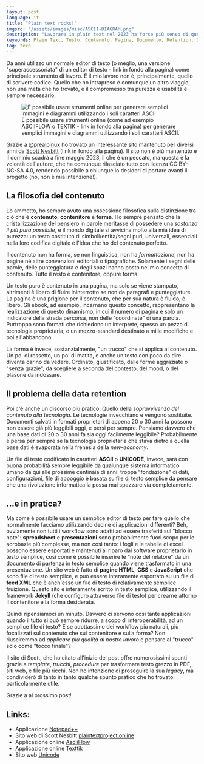 ```yaml
---
layout: post
language: it
title: "Plain text rocks!"
imgsrc: "/assets/images/misc/ASCII-DIAGRAM.png"
description: "Lavorare in plain text nel 2023 ha forse più senso di quello che pensiamo? Alcune considerazioni su contenuto, data retention e praticità d'uso"
keywords: Plain Text, Testo, Contenuto, Pagina, Documento, Retention, Dati, Conservazione, ASCII, UNICODE
tag: tech
---
```


Da anni utilizzo un normale editor di testo (o meglio, una versione "superaccessoriata" di un editor di testo - link in fondo alla pagina) come principale strumento di lavoro. E il mio lavoro non è, principalmente, quello di scrivere codice. Quello che ho intrapreso è comunque un altro viaggio, non una meta che ho trovato, e il compromesso tra purezza e usabilità è sempre necessario.

<figure>
<img src="{{ page.imgsrc }}" alt="È possibile usare strumenti online per generare semplici immagini e diagrammi utilizzando i soli caratteri ASCII"/>
<figcaption>È possibile usare strumenti online (come ad esempio ASCIIFLOW o TEXTIK - link in fondo alla pagina) per generare semplici immagini e diagrammi utilizzando i soli caratteri ASCII.</figcaption>
</figure>

Grazie a [@prealpinux](https://mastodon.uno/@prealpinux) ho trovato un interessante sito mantenuto per diversi anni da [Scott Nesbitt](https://scottnesbitt.online/) (link in fondo alla pagina). Il sito non è più mantenuto e il dominio scadrà a fine maggio 2023, il che è un peccato, ma questa è la volontà dell'autore, che ha comunque rilasciato tutto con licenza CC BY-NC-SA 4.0, rendendo possibile a chiunque lo desideri di portare avanti il progetto (no, non è mia intenzione!).

## La filosofia del contenuto

Lo ammetto, ho sempre avuto una ossessione filosofica sulla distinzione tra ciò che è **contenuto**, **contenitore** e **forma**. Ho sempre pensato che la cristallizzazione del pensiero in parole meritasse di possedere una *sostanza il più pura possibile*, e il mondo digitale si avvicina molto alla mia idea di purezza: un testo costituito di simboli/entità/segni puri, universali, essenziali nella loro codifica digitale è l'idea che ho del contenuto perfetto.

Il contenuto non ha forma, se non linguistica, non ha *formattazione*, non ha pagine né altre convenzioni editoriali o tipografiche. Solamente i segni delle parole, delle punteggiatura e degli spazi hanno posto nel mio concetto di contenuto. Tutto il resto è contenitore, oppure forma.

Un testo puro è contenuto in una pagina, ma solo se viene stampato, altrimenti è libero di fluire ininterrotto se non da paragrafi e punteggiature. La pagina è una prigione per il contenuto, che per sua natura è fluido, è libero. Gli ebook, ad esempio, incarnano questo concetto, rappresentano la realizzazione di questo dinamismo, in cui il numero di pagina è solo un indicatore della strada percorsa, non delle "coordinate" di una parola. Purtroppo sono formati che richiedono un interprete, spesso un pezzo di tecnologia proprietaria, o un mezzo-standard destinato a mille modifiche e poi all'abbandono.

La forma è invece, sostanzialmente, "un trucco" che si applica al contenuto. Un po' di rossetto, un po' di matita, e anche un testo con poco da dire diventa carino da vedere. Ordinato, giustificato, dalle forme aggraziate o "senza grazie", da scegliere a seconda del contesto, del mood, o del blasone da indossare.

## Il problema della data retention

Poi c'è anche un discorso più pratico. Quello della *sopravvivenza del contenuto alla tecnologia*. Le tecnologie invecchiano e vengono sostituite. Documenti salvati in formati proprietari di appena 20 o 30 anni fa possono non essere già più leggibili oggi, e persi per sempre. Pensiamo davvero che una base dati di 20 o 30 anni fa sia oggi facilmente leggibile? Probabilmente è persa per sempre se la tecnologia proprietaria che stava dietro a quella base dati è evaporata nella frenesia della *new-economy*.

Un file di testo codificato in caratteri **ASCII** o **UNICODE**, invece, sarà con buona probabilità sempre leggibile da qualunque sistema informatico umano da qui alle prossime centinaia di anni: troppa "fondazione" di dati, configurazioni, file di appoggio è basata su file di testo semplice da pensare che una rivoluzione informatica la possa mai spazzare via completamente.

## ...e in pratica?

Ma come è possibile usare un semplice editor di testo per fare quello che normalmente facciamo utilizzando decine di applicazioni differenti? Beh, ovviamente non tutti i workflow sono adatti ad essere trasferiti sul "blocco note": **spreadsheet** e **presentazioni** sono probabilmente fuori scopo per le acrobazie più complesse, ma non così tanto: i fogli e le tabelle di excel possono essere esportati e mantenuti al riparo dal software proprietario in testo semplice, così come è possibile inserire le "note del relatore" da un documento di partenza in testo semplice quando viene trasformato in una presentazione. Un sito web è fatto di **pagine HTML**, **CSS** e **JavaScript** che sono file di testo semplice, e può essere interamente esportato su un file di **feed XML** che è anch'esso un file di testo di relativamente semplice fruizione. Questo sito è interamente scritto in testo semplice, utilizzando il framework **Jekyll** (che configuro attraverso file di testo) per crearne attorno il contenitore e la forma desiderata.

Quindi ripensiamoci un minuto. Davvero ci servono così tante applicazioni quando il tutto si può sempre ridurre, a scopo di interoperabilità, ad un semplice file di testo? E se adottassimo dei workflow più naturali, più focalizzati sul contenuto che sul contenitore e sulla forma? Non riusciremmo ad *applicare più qualità al nostro lavoro* e pensare al "trucco" solo come "tocco finale"?

Il sito di Scott, che ho citato all'inizio del post offre numerosissimi spunti grazie a *template*, *trucchi*, *procedure* per trasformare testo grezzo in PDF, siti web, e file più ricchi. Non ho intenzione di proseguire la sua *legacy*, ma condividerò di tanto in tanto qualche spunto pratico che ho trovato particolarmente utile.

Grazie a al prossimo post!

## Links:

* Applicazione [Notepad++](https://notepad-plus-plus.org/)
* Sito web di Scott Nesbitt [plaintextproject.online](https://plaintextproject.online)
* Applicazione online [AsciiFlow](https://asciiflow.com/)
* Applicazione online [Texttik](https://textik.com/)
* Sito web [Unicode](https://home.unicode.org/)
